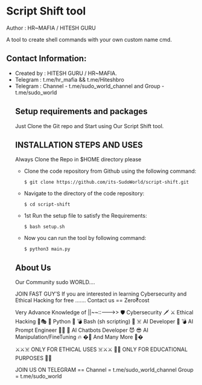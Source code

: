 # Script Shift tool
Author : HR~MAFIA / HITESH GURU
        <p>A tool to create shell commands with your own custom name cmd.</p>
  <h2>Contact Information:</h2>
<ul>
        <li>Created by : HITESH GURU / HR~MAFIA.</li>
        <li>Telegram : t.me/hr_mafia && t.me/Hiteshbro</li>
        <li>Telegram : Channel - t.me/sudo_world_channel and Group - t.me/sudo_world</li>

<h2>Setup requirements and packages</h2>
<p>Just Clone the Git repo and Start using Our Script Shift tool.</p>

<h2>INSTALLATION STEPS AND USES</h2>
<p> Always Clone the Repo in $HOME directory please </p> 
<div>
  <ul>
    <li>
      <p>Clone the code repository from Github using the following command:</p>
      <pre><code>$ git clone https://github.com/its-SudoWorld/script-shift.git </code></pre>
    </li>
    <li>
      <p>Navigate to the directory of the code repository:</p>
      <pre><code>$ cd script-shift</code></pre>
    </li>
    <li>
      <p>1st Run the setup file to satisfy the Requirements:</p>
      <pre><code>$ bash setup.sh</code></pre>
    </li>
    <li>
      <p>Now you can run the tool by following command:</p>
      <pre><code>$ python3 main.py</code></pre>
    </li>
  </ul>
</div>

<h2>About Us</h2>
<p>Our Community sudo WORLD....</p>
<p>JOIN FAST GUY'S
If you are interested in learning Cybersecurity and Ethical Hacking for free ....... Contact us == Zero₹cost

Very Advance Knowledge of ||~~::--->>
🛡️ Cybersecurity 🗡️
⚔️ Ethical Hacking 🎩🎭
🖤 Python 🐍
💣 Bash (sh scripting) 🖤
☠️ AI Developer 🎃
💣 AI Prompt Engineer �🏻
💬 AI Chatbots Developer 😈
😎 AI Manipulation/FineTuning 🔥
�📜 And Many More 📜�

⚔️⚔️☠️ ONLY FOR ETHICAL USES ☠️⚔️⚔️
📜📜 ONLY FOR EDUCATIONAL PURPOSES 📜📜


JOIN US ON TELEGRAM ==
Channel = t.me/sudo_world_channel
Group = t.me/sudo_world

</p>
